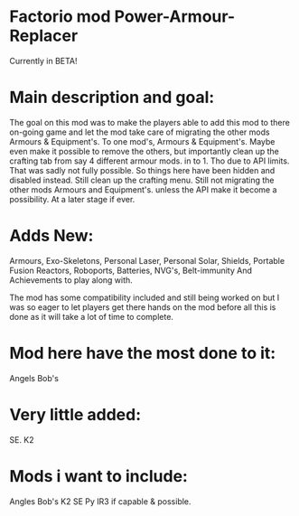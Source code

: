 # Factorio mod Power-Armour-Replacer 
Currently in BETA!

# Main description and goal:
The goal on this mod was to make the players able to add this mod to there on-going game and let the mod take care of migrating the other mods Armours & Equipment's. To one mod's,    Armours & Equipment's. Maybe even make it possible to remove the others, but importantly clean up the crafting tab from say 4 different armour mods. in to 1. Tho due to API limits. That was sadly not fully possible. So things here have been hidden and disabled instead. Still clean up the crafting menu. Still not migrating the other mods Armours and Equipment's. unless the API make it become a possibility. At a later stage if ever.

# Adds New:
Armours, Exo-Skeletons, Personal Laser, Personal Solar, Shields, Portable Fusion Reactors, Roboports, Batteries, NVG's, Belt-immunity And Achievements to play along with.

The mod has some compatibility included and still being worked on but I was so eager to let players get there hands on the mod before all this is done as it will take a lot of time to complete.

# Mod here have the most done to it:
Angels
Bob's

# Very little added:
SE.
K2

# Mods i want to include:
Angles
Bob's
K2
SE
Py
IR3 if capable & possible.